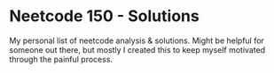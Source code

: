 # Neetcode 150 - Solutions

My personal list of neetcode analysis & solutions.
Might be helpful for someone out there, but mostly I created this to keep myself motivated through the painful process.
